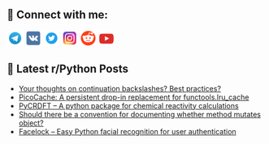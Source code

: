 ## 🔎 Connect with me:
[<img src="https://github.com/bullbesh/bullbesh/blob/main/images/Telegram.png" width="32" height="32" />](https://t.me/bullbesh)
[<img src="https://github.com/bullbesh/bullbesh/blob/main/images/VK.png" width="32" height="32" />](https://vk.com/bullbesh)
[<img src="https://github.com/bullbesh/bullbesh/blob/main/images/Twitter.png" width="32" height="32" />](https://twitter.com/bullbesh1)
[<img src="https://github.com/bullbesh/bullbesh/blob/main/images/Instagram.png" width="32" height="32" />](https://www.instagram.com/bullbesh)
[<img src="https://github.com/bullbesh/bullbesh/blob/main/images/Reddit.png" width="32" height="32" />](https://www.reddit.com/user/bullbesh)
[<img src="https://github.com/bullbesh/bullbesh/blob/main/images/YouTube.png" width="32" height="32" />](https://www.youtube.com/channel/UCtfjRs6uzgq5mfm8S06WTcg)

## 📕 Latest r/Python Posts
<!-- BLOG-POST-LIST:START -->
- [Your thoughts on continuation backslashes? Best practices?](https://www.reddit.com/r/Python/comments/1k376gg/your_thoughts_on_continuation_backslashes_best/)
- [PicoCache: A persistent drop-in replacement for functools.lru_cache](https://www.reddit.com/r/Python/comments/1k373n6/picocache_a_persistent_dropin_replacement_for/)
- [PyCRDFT – A python package for chemical reactivity calculations](https://www.reddit.com/r/Python/comments/1k35w95/pycrdft_a_python_package_for_chemical_reactivity/)
- [Should there be a convention for documenting whether method mutates object?](https://www.reddit.com/r/Python/comments/1k34dtv/should_there_be_a_convention_for_documenting/)
- [Facelock – Easy Python facial recognition for user authentication](https://www.reddit.com/r/Python/comments/1k33wzx/facelock_easy_python_facial_recognition_for_user/)
<!-- BLOG-POST-LIST:END -->
